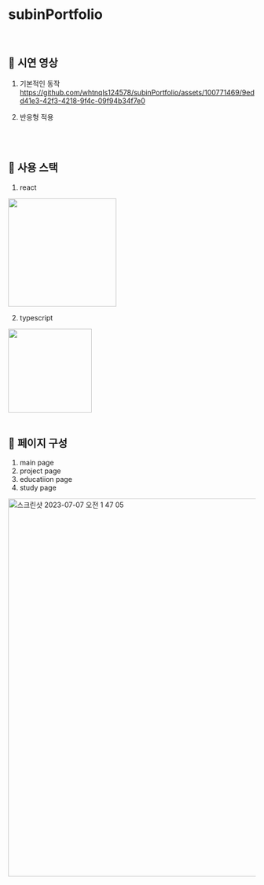 # subinPortfolio
<br>

## 👀 시연 영상

1. 기본적인 동작<br>
https://github.com/whtnqls124578/subinPortfolio/assets/100771469/9edd41e3-42f3-4218-9f4c-09f94b34f7e0<br>

2. 반응형 적용<br>




<br>
<br>

## 👀 사용 스택

1. react<br>
<img src="https://images.velog.io/images/shinwonse/post/83fdcd4e-8acd-4c59-8967-a284f18c9697/image.png" width="220"/>

<br>

2. typescript<br>
<img src="https://github.com/whtnqls124578/subinPortfolio/assets/100771469/e12abbde-d342-46aa-b9d6-b29efece6a7f" width="170"/>



<br>
<br>

## 👀 페이지 구성
1. main page
2. project page
3. educatiion page
4. study page
<img width="768" alt="스크린샷 2023-07-07 오전 1 47 05" src="https://github.com/whtnqls124578/subinPortfolio/assets/100771469/7c3f0c1a-4af8-435b-92b5-4607af0396d9">
